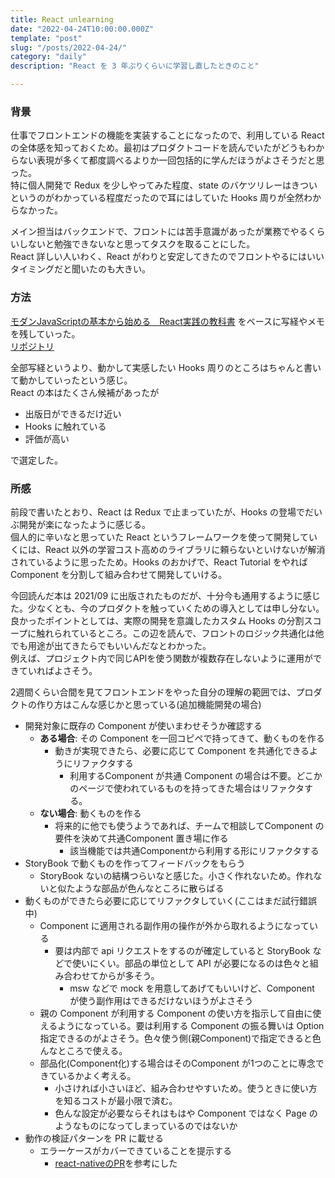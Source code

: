 ```yaml
---
title: React unlearning
date: "2022-04-24T10:00:00.000Z"
template: "post"
slug: "/posts/2022-04-24/"
category: "daily"
description: "React を 3 年ぶりくらいに学習し直したときのこと"

---
```


### 背景

仕事でフロントエンドの機能を実装することになったので、利用している React の全体感を知っておくため。最初はプロダクトコードを読んでいたがどうもわからない表現が多くて都度調べるよりか一回包括的に学んだほうがよさそうだと思った。  
特に個人開発で Redux を少しやってみた程度、state のバケツリレーはきついというのがわかっている程度だったので耳にはしていた Hooks 周りが全然わからなかった。  

メイン担当はバックエンドで、フロントには苦手意識があったが業務でやるくらいしないと勉強できないなと思ってタスクを取ることにした。  
React 詳しい人いわく、React がわりと安定してきたのでフロントやるにはいいタイミングだと聞いたのも大きい。  

### 方法

[モダンJavaScriptの基本から始める　React実践の教科書](https://www.amazon.co.jp/dp/B09BV2HGN3/ref=dp-kindle-redirect?_encoding=UTF8&btkr=1) をベースに写経やメモを残していった。  
[リポジトリ](https://github.com/smith-30/mdrn-react-training)  

全部写経というより、動かして実感したい Hooks 周りのところはちゃんと書いて動かしていったという感じ。  
React の本はたくさん候補があったが

- 出版日ができるだけ近い
- Hooks に触れている
- 評価が高い

で選定した。

### 所感

前段で書いたとおり、React は Redux で止まっていたが、Hooks の登場でだいぶ開発が楽になったように感じる。  
個人的に辛いなと思っていた React というフレームワークを使って開発していくには、React 以外の学習コスト高めのライブラリに頼らないといけないが解消されているように思ったため。Hooks のおかげで、React Tutorial をやれば Component を分割して組み合わせて開発していける。  

今回読んだ本は 2021/09 に出版されたものだが、十分今も通用するように感じた。少なくとも、今のプロダクトを触っていくための導入としては申し分ない。
良かったポイントとしては、実際の開発を意識したカスタム Hooks の分割スコープに触れられているところ。この辺を読んで、フロントのロジック共通化は他でも用途が出てきたらでもいいんだなとわかった。  
例えば、プロジェクト内で同じAPIを使う関数が複数存在しないように運用ができていればよさそう。  

2週間くらい合間を見てフロントエンドをやった自分の理解の範囲では、プロダクトの作り方はこんな感じかと思っている(追加機能開発の場合)

- 開発対象に既存の Component が使いまわせそうか確認する
  - **ある場合**: その Component を一回コピペで持ってきて、動くものを作る
    - 動きが実現できたら、必要に応じて Component を共通化できるようにリファクタする
      - 利用するComponent が共通 Component の場合は不要。どこかのページで使われているものを持ってきた場合はリファクタする。  
  - **ない場合**: 動くものを作る
    - 将来的に他でも使うようであれば、チームで相談してComponent の要件を決めて共通Component 置き場に作る
      - 該当機能では共通Componentから利用する形にリファクタする
- StoryBook で動くものを作ってフィードバックをもらう
  - StoryBook ないの結構つらいなと感じた。小さく作れないため。作れないと似たような部品が色んなところに散らばる
- 動くものができたら必要に応じてリファクタしていく(ここはまだ試行錯誤中)
  - Component に適用される副作用の操作が外から取れるようになっている
    - 要は内部で api リクエストをするのが確定していると StoryBook などで使いにくい。部品の単位として API が必要になるのは色々と組み合わせてからが多そう。
      - msw などで mock を用意してあげてもいいけど、Component が使う副作用はできるだけないほうがよさそう
  - 親の Component が利用する Component の使い方を指示して自由に使えるようになっている。要は利用する Component の振る舞いは Option 指定できるのがよさそう。色々使う側(親Component)で指定できると色んなところで使える。
  - 部品化(Component化)する場合はそのComponent が1つのことに専念できているかよく考える。
    - 小さければ小さいほど、組み合わせやすいため。使うときに使い方を知るコストが最小限で済む。
    - 色んな設定が必要ならそれはもはや Component ではなく Page のようなものになってしまっているのではないか
- 動作の検証パターンを PR に載せる
  - エラーケースがカバーできていることを提示する
    - [react-nativeのPR](https://s-pace.github.io/react-native/docs/next/contributing.html#test-plan)を参考にした